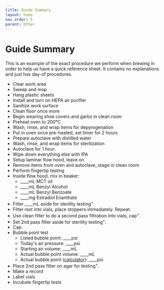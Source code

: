 ```yaml
---
title: Guide Summary
layout: home
nav_order: 5
parent: Other
---
```


# Guide Summary

This is an example of the exact procedure we perform when brewing in order to help us have a quick reference sheet. It contains no explanations and just has day-of procedures.

* Clear work area
* Sweep and mop
* Hang plastic sheets
* Install and turn on HEPA air purifier
* Sanitize work surface
* Clean floor once more
* Begin wearing shoe covers and garbs in clean room
* Preheat oven to 200°C
* Wash, rinse, and wrap items for depyrogenation
* Put in oven once pre-heated, set timer for 2 hours
* Prepare autoclave with distilled water
* Wash, rinse, and wrap items for sterilization
* Autoclave for 1 hour.
* Wipe down everything else with IPA
* Setup laminar flow hood, leave on
* Remove items from oven and autoclave, stage in clean room
* Perform fingertip testing
* Inside flow hood, mix in beaker:
  * ____mL MCT oil
  * ____mL Benzyl Alcohol
  * ____mL Benzyl Benzoate
  * ____mg Estradiol Enanthate
* Filter ____mL aside for sterility testing<sup>+</sup>
* Filter rest into vials, place stoppers immediately. Repeat.
* Use clean filter to do a second pass filtration into vials, cap<sup>+</sup>.
* Set 2nd pass filter aside for sterility testing<sup>+</sup>.
* Cap.
* Bubble point test
  * Listed bubble point: ____psi
  * Today's air pressure: ____psi
  * Starting air volume: ____mL
  * Actual bubble point volume: ____mL
  * Actual bubble point ([calculator](https://www.omnicalculator.com/physics/boyles-law)): ____psi
* Place 2nd pass filter on agar for testing<sup>+</sup>.
* Make a record
* Label vials
* Incubate fingertip tests
